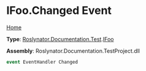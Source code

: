 # IFoo\.Changed Event

[Home](../../../../../README.md)

**Type**: [Roslynator.Documentation.Test](../../README.md)\.[IFoo](../README.md)

**Assembly**: Roslynator\.Documentation\.TestProject\.dll

```csharp
event EventHandler Changed
```

